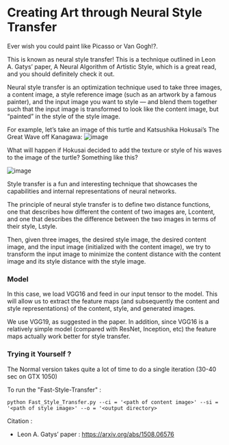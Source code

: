 # Creating Art through Neural Style Transfer

Ever wish you could paint like Picasso or Van Gogh!?.

This is known as neural style transfer! This is a technique outlined in Leon A. Gatys’ paper, A Neural Algorithm of Artistic Style, which is a great read, and you should definitely check it out.

Neural style transfer is an optimization technique used to take three images, a content image, a style reference image (such as an artwork by a famous painter), and the input image you want to style — and blend them together such that the input image is transformed to look like the content image, but “painted” in the style of the style image.

For example, let’s take an image of this turtle and Katsushika Hokusai’s The Great Wave off Kanagawa:
![image](https://user-images.githubusercontent.com/58273769/115754767-2e3e2000-a3ba-11eb-891a-34d3b5777a32.png)

What will happen if Hokusai decided to add the texture or style of his waves to the image of the turtle? Something like this?

![image](https://user-images.githubusercontent.com/58273769/115754839-4150f000-a3ba-11eb-9210-a2ba9ae0c901.png)

Style transfer is a fun and interesting technique that showcases the capabilities and internal representations of neural networks.

The principle of neural style transfer is to define two distance functions, one that describes how different the content of two images are, Lcontent, and one that describes the difference between the two images in terms of their style, Lstyle.

Then, given three images, the desired style image, the desired content image, and the input image (initialized with the content image), we try to transform the input image to minimize the content distance with the content image and its style distance with the style image.

### Model

In this case, we load VGG16 and feed in our input tensor to the model. This will allow us to extract the feature maps (and subsequently the content and style representations) of the content, style, and generated images.

We use VGG19, as suggested in the paper. In addition, since VGG16 is a relatively simple model (compared with ResNet, Inception, etc) the feature maps actually work better for style transfer.

### Trying it Yourself ?

The Normal version takes quite a lot of time to do a single iteration (30-40 sec on GTX 1050)

To run the "Fast-Style-Transfer" :

```python Fast_Style_Transfer.py --ci = '<path of content image>' --si = '<path of style image>' --o = '<output directory>```

Citation :
- Leon A. Gatys’ paper : https://arxiv.org/abs/1508.06576
